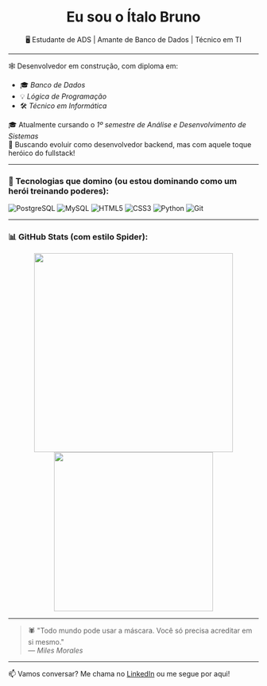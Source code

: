 
<h1 align="center">Eu sou o Ítalo Bruno</h1>
<p align="center">🖥️ Estudante de ADS | Amante de Banco de Dados | Técnico em TI</p>

---

🕸️ Desenvolvedor em construção, com diploma em:
- 🎓 *Banco de Dados*
- 💡 *Lógica de Programação*
- 🛠️ *Técnico em Informática*

🎓 Atualmente cursando o *1º semestre de Análise e Desenvolvimento de Sistemas*  
🚀 Buscando evoluir como desenvolvedor backend, mas com aquele toque heróico do fullstack!

---

### 🧠 Tecnologias que domino (ou estou dominando como um herói treinando poderes):

![PostgreSQL](https://img.shields.io/badge/PostgreSQL-4169E1?style=for-the-badge&logo=postgresql&logoColor=white)
![MySQL](https://img.shields.io/badge/MySQL-005C84?style=for-the-badge&logo=mysql&logoColor=white)
![HTML5](https://img.shields.io/badge/HTML5-E34F26?style=for-the-badge&logo=html5&logoColor=white)
![CSS3](https://img.shields.io/badge/CSS3-1572B6?style=for-the-badge&logo=css3&logoColor=white)
![Python](https://img.shields.io/badge/Python-3776AB?style=for-the-badge&logo=python&logoColor=white)
![Git](https://img.shields.io/badge/Git-F05032?style=for-the-badge&logo=git&logoColor=white)

---

### 📊 GitHub Stats (com estilo Spider):
<div align="center">
  <img src="https://github-readme-stats.vercel.app/api?username=italobruno&show_icons=true&theme=radical" width="400"/>
  <img src="https://github-readme-stats.vercel.app/api/top-langs/?username=italobruno&layout=compact&theme=radical" width="320"/>
</div>

---

> 🕷️ "Todo mundo pode usar a máscara. Você só precisa acreditar em si mesmo."  
> — *Miles Morales*

---

📫 Vamos conversar? Me chama no [LinkedIn](https://www.linkedin.com) ou me segue por aqui!
